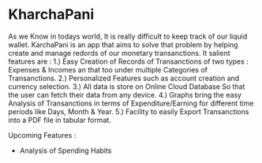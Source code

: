# KharchaPani

As we Know in todays world, It is really difficult to keep track of our liquid wallet.
KarchaPani is an app that aims to solve that problem by helping create and manage redords of our monetary transanctions.
It salient features are :
1.) Easy Creation of Records of Transanctions of two types : Expenses & Incomes an that too under multiple Categories of Transanctions.
2.) Personalized Features such as account creation and currency selection.
3.) All data is store on Online Cloud Database So that the user can fetch their data from any device.
4.) Graphs bring the easy Analysis of Transanctions in terms of Expenditure/Earning for different time periods like Days, Month & Year.
5.) Facility to easily Export Transanctions into a PDF file in tabular format.
 
Upcoming Features :
- Analysis of Spending Habits
